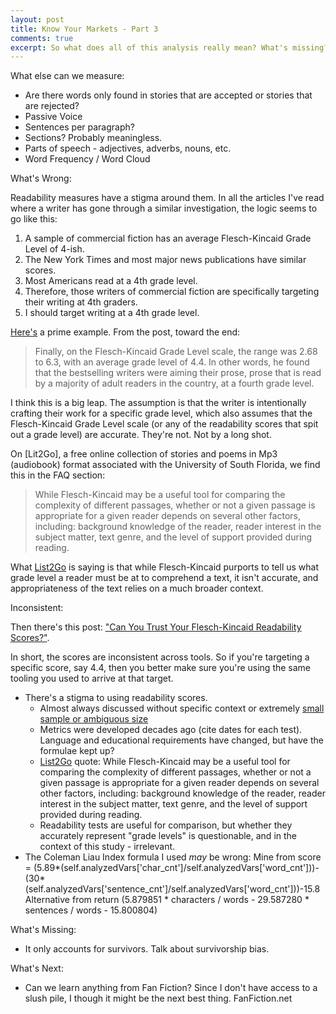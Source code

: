 ```yaml
---
layout: post
title: Know Your Markets - Part 3
comments: true
excerpt: So what does all of this analysis really mean? What's missing? Are there any wrong assumptions? And what comes next for this experiment?
---
```


What else can we measure:

* Are there words only found in stories that are accepted or stories that are rejected?
* Passive Voice
* Sentences per paragraph?
* Sections? Probably meaningless.
* Parts of speech - adjectives, adverbs, nouns, etc.
* Word Frequency / Word Cloud

What's Wrong:

Readability measures have a stigma around them. In all the articles I've read where a writer has gone through a similar investigation, the logic seems to go like this:
1. A sample of commercial fiction has an average Flesch-Kincaid Grade Level of 4-ish.
2. The New York Times and most major news publications have similar scores.
3. Most Americans read at a 4th grade level.
4. Therefore, those writers of commercial fiction are specifically targeting their writing at 4th graders.
5. I should target writing at a 4th grade level.

[Here's](http://mabfan.livejournal.com/105017.html) a prime example. From the post, toward the end:

> Finally, on the Flesch-Kincaid Grade Level scale, the range was 2.68 to 6.3, with an average grade level of 4.4.
> In other words, he found that the bestselling writers were aiming their prose, prose that is read by a majority of adult readers in the country, at a fourth grade level.

I think this is a big leap. The assumption is that the writer is intentionally crafting their work for a specific grade level, which also assumes that the Flesch-Kincaid Grade Level scale (or any of the readability scores that spit out a grade level) are accurate. They're not. Not by a long shot.

On [Lit2Go], a free online collection of stories and poems in Mp3 (audiobook) format associated with the University of South Florida, we find this in the FAQ section:

> While Flesch-Kincaid may be a useful tool for comparing the complexity of different passages, whether or not a given passage is appropriate for a given reader depends on several other factors, including: background knowledge of the reader, reader interest in the subject matter, text genre, and the level of support provided during reading.

What [List2Go](http://etc.usf.edu/lit2go/welcome/faq/) is saying is that while Flesch-Kincaid purports to tell us what grade level a reader must be at to comprehend a text, it isn't accurate, and appropriateness of the text relies on a much broader context.


Inconsistent:

Then there's this post: ["Can You Trust Your Flesch-Kincaid Readability Scores?"](http://www.tomnunamaker.com/can-you-trust-your-flesch-kincaid-readability-scores/31124/).

In short, the scores are inconsistent across tools. So if you're targeting a specific score, say 4.4, then you better make sure you're using the same tooling you used to arrive at that target.


* There's a stigma to using readability scores.
  * Almost always discussed without specific context or extremely [small sample or ambiguous size](http://mabfan.livejournal.com/105017.html)
  * Metrics were developed decades ago (cite dates for each test). Language and educational requirements have changed, but have the formulae kept up?
  * [List2Go](http://etc.usf.edu/lit2go/welcome/faq/) quote: While Flesch-Kincaid may be a useful tool for comparing the complexity of different passages, whether or not a given passage is appropriate for a given reader depends on several other factors, including: background knowledge of the reader, reader interest in the subject matter, text genre, and the level of support provided during reading.
  * Readability tests are useful for comparison, but whether they accurately represent "grade levels" is questionable, and in the context of this study - irrelevant.
* The Coleman Liau Index formula I used _may_ be wrong:
Mine from []()
score = (5.89*(self.analyzedVars['char_cnt']/self.analyzedVars['word_cnt']))-(30*(self.analyzedVars['sentence_cnt']/self.analyzedVars['word_cnt']))-15.8
Alternative from []()
return (5.879851 * characters / words - 29.587280 * sentences / words - 15.800804)


What's Missing:

* It only accounts for survivors. Talk about survivorship bias.


What's Next:

* Can we learn anything from Fan Fiction? Since I don't have access to a slush pile, I though it might be the next best thing. FanFiction.net

